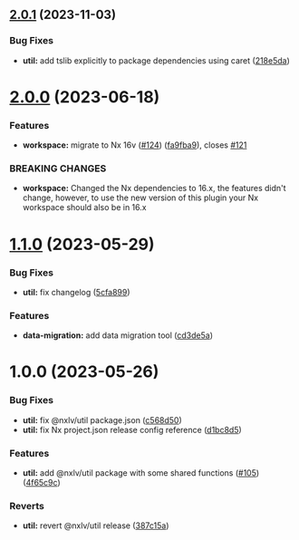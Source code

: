 ## [2.0.1](https://github.com/lucasvieirasilva/nx-plugins/compare/util-v2.0.0...util-v2.0.1) (2023-11-03)

### Bug Fixes

- **util:** add tslib explicitly to package dependencies using caret ([218e5da](https://github.com/lucasvieirasilva/nx-plugins/commit/218e5daacb82e19b58dce5818f81bed7c06ae94c))

# [2.0.0](https://github.com/lucasvieirasilva/nx-plugins/compare/util-v1.1.0...util-v2.0.0) (2023-06-18)

### Features

- **workspace:** migrate to Nx 16v ([#124](https://github.com/lucasvieirasilva/nx-plugins/issues/124)) ([fa9fba9](https://github.com/lucasvieirasilva/nx-plugins/commit/fa9fba90790c274df5411d515e9c9bcf2e1d0a75)), closes [#121](https://github.com/lucasvieirasilva/nx-plugins/issues/121)

### BREAKING CHANGES

- **workspace:** Changed the Nx dependencies to 16.x, the features didn't change, however, to use
  the new version of this plugin your Nx workspace should also be in 16.x

# [1.1.0](https://github.com/lucasvieirasilva/nx-plugins/compare/util-v1.0.0...util-v1.1.0) (2023-05-29)

### Bug Fixes

- **util:** fix changelog ([5cfa899](https://github.com/lucasvieirasilva/nx-plugins/commit/5cfa8993c0133be625d02c96b661016277af6c9a))

### Features

- **data-migration:** add data migration tool ([cd3de5a](https://github.com/lucasvieirasilva/nx-plugins/commit/cd3de5a6a7f8d7f8c5fe4e31b8a7d08fdc0ff3e2))

# 1.0.0 (2023-05-26)

### Bug Fixes

- **util:** fix @nxlv/util package.json ([c568d50](https://github.com/lucasvieirasilva/nx-plugins/commit/c568d50013dbd2932a395e3a56a66af2bfdac99a))
- **util:** fix Nx project.json release config reference ([d1bc8d5](https://github.com/lucasvieirasilva/nx-plugins/commit/d1bc8d586bbac03f11d57728ba9caab2339379e4))

### Features

- **util:** add @nxlv/util package with some shared functions ([#105](https://github.com/lucasvieirasilva/nx-plugins/issues/105)) ([4f65c9c](https://github.com/lucasvieirasilva/nx-plugins/commit/4f65c9cc9319cba89f9650d5deebdacbbfbb1369))

### Reverts

- **util:** revert @nxlv/util release ([387c15a](https://github.com/lucasvieirasilva/nx-plugins/commit/387c15a3f2c0fd94eb3d73bb7e5ee730e1dafe06))
